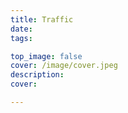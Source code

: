 ```yaml
---
title: Traffic
date: 
tags:

top_image: false
cover: /image/cover.jpeg
description: 
cover: 

---
```


